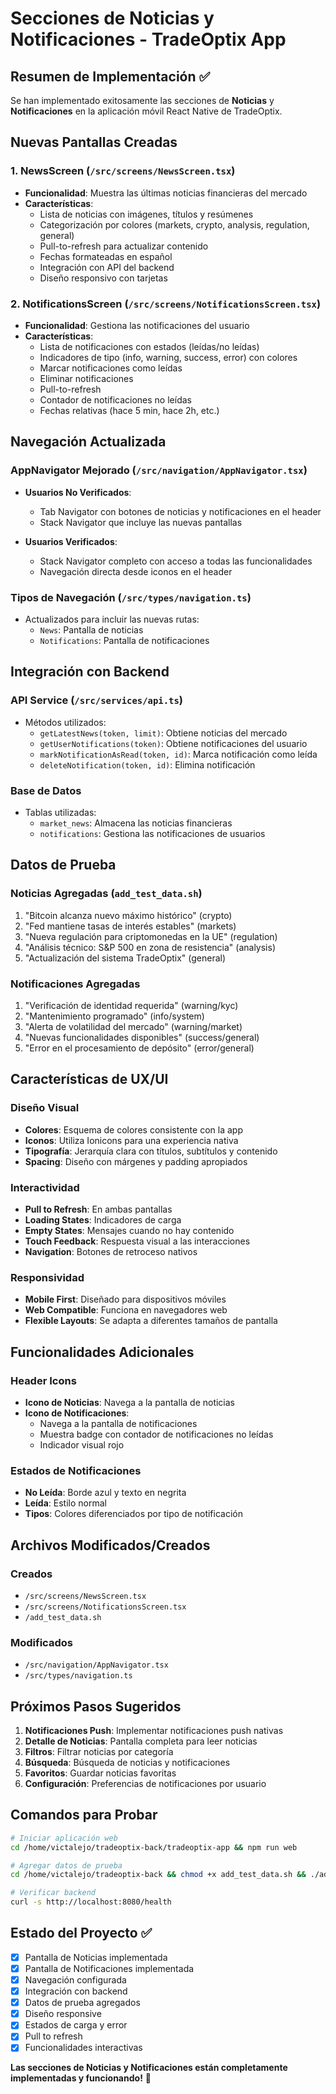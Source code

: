 # Secciones de Noticias y Notificaciones - TradeOptix App

## Resumen de Implementación ✅

Se han implementado exitosamente las secciones de **Noticias** y **Notificaciones** en la aplicación móvil React Native de TradeOptix.

## Nuevas Pantallas Creadas

### 1. NewsScreen (`/src/screens/NewsScreen.tsx`)
- **Funcionalidad**: Muestra las últimas noticias financieras del mercado
- **Características**:
  - Lista de noticias con imágenes, títulos y resúmenes
  - Categorización por colores (markets, crypto, analysis, regulation, general)
  - Pull-to-refresh para actualizar contenido
  - Fechas formateadas en español
  - Integración con API del backend
  - Diseño responsivo con tarjetas

### 2. NotificationsScreen (`/src/screens/NotificationsScreen.tsx`)
- **Funcionalidad**: Gestiona las notificaciones del usuario
- **Características**:
  - Lista de notificaciones con estados (leídas/no leídas)
  - Indicadores de tipo (info, warning, success, error) con colores
  - Marcar notificaciones como leídas
  - Eliminar notificaciones
  - Pull-to-refresh
  - Contador de notificaciones no leídas
  - Fechas relativas (hace 5 min, hace 2h, etc.)

## Navegación Actualizada

### AppNavigator Mejorado (`/src/navigation/AppNavigator.tsx`)
- **Usuarios No Verificados**: 
  - Tab Navigator con botones de noticias y notificaciones en el header
  - Stack Navigator que incluye las nuevas pantallas
  
- **Usuarios Verificados**:
  - Stack Navigator completo con acceso a todas las funcionalidades
  - Navegación directa desde iconos en el header

### Tipos de Navegación (`/src/types/navigation.ts`)
- Actualizados para incluir las nuevas rutas:
  - `News`: Pantalla de noticias
  - `Notifications`: Pantalla de notificaciones

## Integración con Backend

### API Service (`/src/services/api.ts`)
- Métodos utilizados:
  - `getLatestNews(token, limit)`: Obtiene noticias del mercado
  - `getUserNotifications(token)`: Obtiene notificaciones del usuario
  - `markNotificationAsRead(token, id)`: Marca notificación como leída
  - `deleteNotification(token, id)`: Elimina notificación

### Base de Datos
- Tablas utilizadas:
  - `market_news`: Almacena las noticias financieras
  - `notifications`: Gestiona las notificaciones de usuarios

## Datos de Prueba

### Noticias Agregadas (`add_test_data.sh`)
1. "Bitcoin alcanza nuevo máximo histórico" (crypto)
2. "Fed mantiene tasas de interés estables" (markets)
3. "Nueva regulación para criptomonedas en la UE" (regulation)
4. "Análisis técnico: S&P 500 en zona de resistencia" (analysis)
5. "Actualización del sistema TradeOptix" (general)

### Notificaciones Agregadas
1. "Verificación de identidad requerida" (warning/kyc)
2. "Mantenimiento programado" (info/system)
3. "Alerta de volatilidad del mercado" (warning/market)
4. "Nuevas funcionalidades disponibles" (success/general)
5. "Error en el procesamiento de depósito" (error/general)

## Características de UX/UI

### Diseño Visual
- **Colores**: Esquema de colores consistente con la app
- **Iconos**: Utiliza Ionicons para una experiencia nativa
- **Tipografía**: Jerarquía clara con títulos, subtítulos y contenido
- **Spacing**: Diseño con márgenes y padding apropiados

### Interactividad
- **Pull to Refresh**: En ambas pantallas
- **Loading States**: Indicadores de carga
- **Empty States**: Mensajes cuando no hay contenido
- **Touch Feedback**: Respuesta visual a las interacciones
- **Navigation**: Botones de retroceso nativos

### Responsividad
- **Mobile First**: Diseñado para dispositivos móviles
- **Web Compatible**: Funciona en navegadores web
- **Flexible Layouts**: Se adapta a diferentes tamaños de pantalla

## Funcionalidades Adicionales

### Header Icons
- **Icono de Noticias**: Navega a la pantalla de noticias
- **Icono de Notificaciones**: 
  - Navega a la pantalla de notificaciones
  - Muestra badge con contador de notificaciones no leídas
  - Indicador visual rojo

### Estados de Notificaciones
- **No Leída**: Borde azul y texto en negrita
- **Leída**: Estilo normal
- **Tipos**: Colores diferenciados por tipo de notificación

## Archivos Modificados/Creados

### Creados
- `/src/screens/NewsScreen.tsx`
- `/src/screens/NotificationsScreen.tsx`
- `/add_test_data.sh`

### Modificados
- `/src/navigation/AppNavigator.tsx`
- `/src/types/navigation.ts`

## Próximos Pasos Sugeridos

1. **Notificaciones Push**: Implementar notificaciones push nativas
2. **Detalle de Noticias**: Pantalla completa para leer noticias
3. **Filtros**: Filtrar noticias por categoría
4. **Búsqueda**: Búsqueda de noticias y notificaciones
5. **Favoritos**: Guardar noticias favoritas
6. **Configuración**: Preferencias de notificaciones por usuario

## Comandos para Probar

```bash
# Iniciar aplicación web
cd /home/victalejo/tradeoptix-back/tradeoptix-app && npm run web

# Agregar datos de prueba
cd /home/victalejo/tradeoptix-back && chmod +x add_test_data.sh && ./add_test_data.sh

# Verificar backend
curl -s http://localhost:8080/health
```

## Estado del Proyecto ✅

- [x] Pantalla de Noticias implementada
- [x] Pantalla de Notificaciones implementada  
- [x] Navegación configurada
- [x] Integración con backend
- [x] Datos de prueba agregados
- [x] Diseño responsive
- [x] Estados de carga y error
- [x] Pull to refresh
- [x] Funcionalidades interactivas

**Las secciones de Noticias y Notificaciones están completamente implementadas y funcionando!** 🎉